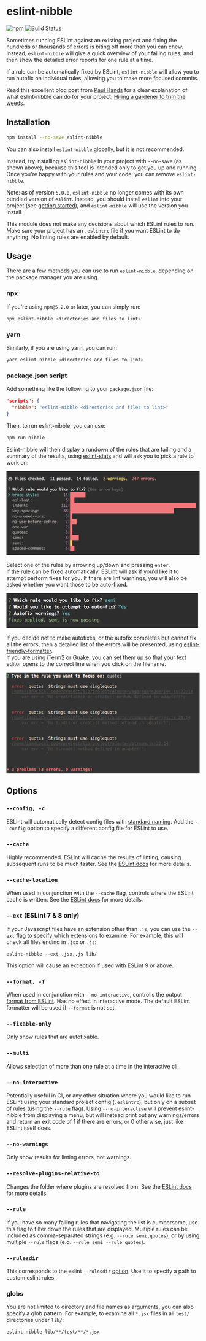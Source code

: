 # eslint-nibble

[![npm][npm-badge]][npm-badge-url]
[![Build Status][travis-badge]][travis-badge-url]

Sometimes running ESLint against an existing project and fixing the hundreds or thousands of errors is biting off more than you can chew.  
Instead, `eslint-nibble` will give a quick overview of your failing rules, and then show the detailed error reports for one rule at a time.

If a rule can be automatically fixed by ESLint, `eslint-nibble` will allow you to run autofix on individual rules, allowing you to make more focused commits.

Read this excellent blog post from [Paul Hands](https://github.com/paulhands) for a clear explanation of what eslint-nibble can do for your project: [Hiring a gardener to trim the weeds](https://medium.com/@paul.hands.phd/hiring-a-gardener-to-trim-the-weeds-adding-a-linter-halfway-through-building-an-application-194c527db151).

## Installation

```bash
npm install --no-save eslint-nibble
```

You can also install `eslint-nibble` globally, but it is not recommended.

Instead, try installing `eslint-nibble` in your project with `--no-save` (as shown above), because this tool is intended only to get you up and running. Once you're happy with your rules and your code, you can remove `eslint-nibble`.

Note: as of version `5.0.0`, `eslint-nibble` no longer comes with its own bundled version of `eslint`. Instead, you should install `eslint` into your project (see [getting started](https://eslint.org/docs/user-guide/getting-started)), and `eslint-nibble` will use the version you install.

This module does not make any decisions about which ESLint rules to run. Make sure your project has an `.eslintrc` file if you want ESLint to do anything. No linting rules are enabled by default.

## Usage

There are a few methods you can use to run `eslint-nibble`, depending on the package manager you are using.

### npx

If you're using `npm@5.2.0` or later, you can simply run:

```bash
npx eslint-nibble <directories and files to lint>
```

### yarn

Similarly, if you are using yarn, you can run:

```bash
yarn eslint-nibble <directories and files to lint>
```

### package.json script

Add something like the following to your `package.json` file:

```json
"scripts": {
  "nibble": "eslint-nibble <directories and files to lint>"
}
```

Then, to run eslint-nibble, you can use:

```bash
npm run nibble
```

Eslint-nibble will then display a rundown of the rules that are failing and a summary of the results,
using [eslint-stats](https://github.com/ganimomer/eslint-stats) and will ask you to pick a rule to work on:

![eslint-stats-screenshot](docs/eslint-stats-screenshot.png)

Select one of the rules by arrowing up/down and pressing `enter`.  
If the rule can be fixed automatically, ESLint will ask if you'd like it to attempt perform fixes for you.
If there are lint warnings, you will also be asked whether you want those to be auto-fixed.

<img src="docs/autofix-applied.png" width="500px"/>

If you decide not to make autofixes, or the autofix completes but cannot fix all the errors, then a detailed list of the errors will be presented, using [eslint-friendly-formatter](https://github.com/royriojas/eslint-friendly-formatter).  
If you are using iTerm2 or Guake, you can set them up so that your text editor opens to the correct line when you click on the filename.

![eslint-friendly-formatter-screenshot](docs/eslint-friendly-formatter-screenshot.png)

## Options

### `--config, -c`

ESLint will automatically detect config files with [standard naming](http://eslint.org/docs/user-guide/configuring#configuration-file-formats).
Add the `--config` option to specify a different config file for ESLint to use.

### `--cache`

Highly recommended. ESLint will cache the results of linting, causing subsequent runs to be much faster. See the
[ESLint docs](https://eslint.org/docs/user-guide/command-line-interface#--cache) for more details.

### `--cache-location`

When used in conjunction with the `--cache` flag, controls where the ESLint cache
is written. See the [ESLint docs](https://eslint.org/docs/user-guide/command-line-interface#--cache-location)
for more details.

### `--ext` (ESLint 7 & 8 only)

If your Javascript files have an extension other than `.js`, you can use the `--ext` flag to
specify which extensions to examine. For example, this will check all files ending in `.jsx` or `.js`:

```shell
eslint-nibble --ext .jsx,.js lib/
```

This option will cause an exception if used with ESLint 9 or above.

### `--format, -f`

When used in conjunction with `--no-interactive`, controlls the output [format from ESLint](https://eslint.org/docs/user-guide/formatters). Has no effect in interactive mode. The default ESLint formatter will be used if `--format` is not set.

### `--fixable-only`

Only show rules that are autofixable.

### `--multi`

Allows selection of more than one rule at a time in the interactive cli.

### `--no-interactive`

Potentially useful in CI, or any other situation where you would like to run ESLint using your standard project config (`.eslintrc`), but only on a subset of rules (using the `--rule` flag). Using `--no-interactive` will prevent eslint-nibble from displaying a menu, but will instead print out any warnings/errors and return an exit code of 1 if there are errors, or 0 otherwise, just like ESLint itself does.

### `--no-warnings`

Only show results for linting errors, not warnings.

### `--resolve-plugins-relative-to`

Changes the folder where plugins are resolved from. See the
[ESLint docs](https://eslint.org/docs/user-guide/command-line-interface#--resolve-plugins-relative-to)
for more details.

### `--rule`

If you have so many failing rules that navigating the list is cumbersome, use this flag to filter down
the rules that are displayed. Multiple rules can be included as comma-separated strings (e.g. `--rule semi,quotes`),
or by using multiple `--rule` flags (e.g. `--rule semi --rule quotes`).

### `--rulesdir`

This corresponds to the eslint `--rulesdir` [option](https://eslint.org/docs/user-guide/command-line-interface#-rulesdir). Use it to specify a path to custom eslint rules.

### globs

You are not limited to directory and file names as arguments, you can also specify a glob pattern.
For example, to examine all `*.jsx` files in all `test/` directories under `lib/`:

```shell
eslint-nibble lib/**/test/**/*.jsx
```

[npm-badge]: https://img.shields.io/npm/v/eslint-nibble.svg
[npm-badge-url]: https://www.npmjs.com/package/eslint-nibble
[travis-badge]: https://travis-ci.org/IanVS/eslint-nibble.svg?branch=master
[travis-badge-url]: https://travis-ci.org/IanVS/eslint-nibble
